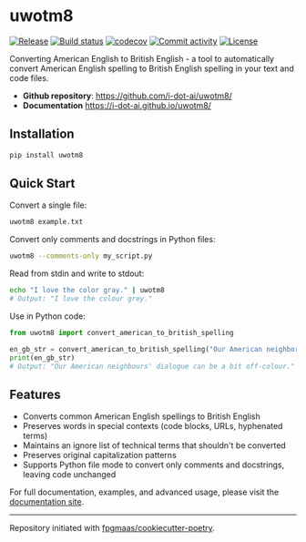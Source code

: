 # uwotm8

[![Release](https://img.shields.io/github/v/release/i-dot-ai/uwotm8)](https://img.shields.io/github/v/release/i-dot-ai/uwotm8)
[![Build status](https://img.shields.io/github/actions/workflow/status/i-dot-ai/uwotm8/main.yml?branch=main)](https://github.com/i-dot-ai/uwotm8/actions/workflows/main.yml?query=branch%3Amain)
[![codecov](https://codecov.io/gh/i-dot-ai/uwotm8/branch/main/graph/badge.svg)](https://codecov.io/gh/i-dot-ai/uwotm8)
[![Commit activity](https://img.shields.io/github/commit-activity/m/i-dot-ai/uwotm8)](https://img.shields.io/github/commit-activity/m/i-dot-ai/uwotm8)
[![License](https://img.shields.io/github/license/i-dot-ai/uwotm8)](https://img.shields.io/github/license/i-dot-ai/uwotm8)

Converting American English to British English - a tool to automatically convert American English spelling to British English spelling in your text and code files.

- **Github repository**: <https://github.com/i-dot-ai/uwotm8/>
- **Documentation** <https://i-dot-ai.github.io/uwotm8/>

## Installation

```bash
pip install uwotm8
```

## Quick Start

Convert a single file:

```bash
uwotm8 example.txt
```

Convert only comments and docstrings in Python files:

```bash
uwotm8 --comments-only my_script.py
```

Read from stdin and write to stdout:

```bash
echo "I love the color gray." | uwotm8
# Output: "I love the colour grey."
```

Use in Python code:

```python
from uwotm8 import convert_american_to_british_spelling

en_gb_str = convert_american_to_british_spelling("Our American neighbors' dialog can be a bit off-color.")
print(en_gb_str)
# Output: "Our American neighbours' dialogue can be a bit off-colour."
```

## Features

- Converts common American English spellings to British English
- Preserves words in special contexts (code blocks, URLs, hyphenated terms)
- Maintains an ignore list of technical terms that shouldn't be converted
- Preserves original capitalization patterns
- Supports Python file mode to convert only comments and docstrings, leaving code unchanged

For full documentation, examples, and advanced usage, please visit the [documentation site](https://i-dot-ai.github.io/uwotm8/).

---

Repository initiated with [fpgmaas/cookiecutter-poetry](https://github.com/fpgmaas/cookiecutter-poetry).

